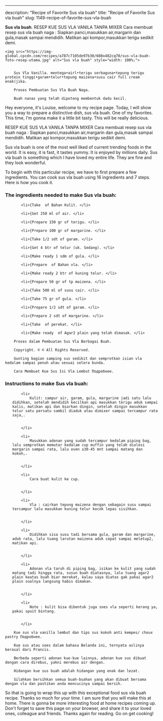 ---
description: "Recipe of Favorite Sus vla buah"
title: "Recipe of Favorite Sus vla buah"
slug: 1149-recipe-of-favorite-sus-vla-buah

<p>
	<strong>Sus vla buah</strong>. 
	RESEP KUE SUS VLA VANILA TANPA MIXER Cara membuat resep sus vla buah naga : Siapkan panci,masukkan air,margarin dan gula,masak sampai mendidih. Matikan api kompor,masukkan terigu sedikit demi.
</p>
<p>
	
	<img src="https://img-global.cpcdn.com/recipes/a787c7105de97b30/680x482cq70/sus-vla-buah-foto-resep-utama.jpg" alt="Sus vla buah" style="width: 100%;">
	
	
		Sus Vla Vanilla. mentega•airl•terigu serbaguna•tepung terigu protein tinggi•garam•telur•tepung maizena•susu cair full cream enak(jika.
	
		Proses Pembuatan Sus Vla Buah Naga.
	
		Buah nanas yang telah dipotong membentuk dadu kecil.
	
</p>
<p>
	Hey everyone, it's Louise, welcome to my recipe page. Today, I will show you a way to prepare a distinctive dish, sus vla buah. One of my favorites. This time, I'm gonna make it a little bit tasty. This will be really delicious.
</p>
	
<p>
	RESEP KUE SUS VLA VANILA TANPA MIXER Cara membuat resep sus vla buah naga : Siapkan panci,masukkan air,margarin dan gula,masak sampai mendidih. Matikan api kompor,masukkan terigu sedikit demi.
</p>
<p>
	Sus vla buah is one of the most well liked of current trending foods in the world. It is easy, it is fast, it tastes yummy. It is enjoyed by millions daily. Sus vla buah is something which I have loved my entire life. They are fine and they look wonderful.
</p>

<p>
To begin with this particular recipe, we have to first prepare a few ingredients. You can cook sus vla buah using 16 ingredients and 7 steps. Here is how you cook it.
</p>

<h3>The ingredients needed to make Sus vla buah:</h3>

<ol>
	
		<li>{Take  of Bahan Kulit. </li>
	
		<li>{Get 250 ml of air. </li>
	
		<li>{Prepare 150 gr of terigu. </li>
	
		<li>{Prepare 100 gr of margarine. </li>
	
		<li>{Take 1/2 sdt of garam. </li>
	
		<li>{Get 4 btr of telur (uk. Sedang). </li>
	
		<li>{Make ready 1 sdm of gula. </li>
	
		<li>{Prepare  of Bahan vla. </li>
	
		<li>{Make ready 2 btr of kuning telur. </li>
	
		<li>{Prepare 50 gr of tp maizena. </li>
	
		<li>{Take 500 ml of susu cair. </li>
	
		<li>{Take 75 gr of gula. </li>
	
		<li>{Prepare 1/2 sdt of garam. </li>
	
		<li>{Prepare 2 sdt of margarine. </li>
	
		<li>{Take  of perekat. </li>
	
		<li>{Make ready  of Agar2 plain yang telah dimasak. </li>
	
</ol>
<p>
	
		Proses dalam Pembuatan Sus Vla Berbagai Buah.
	
		Copyright. © © All Rights Reserved.
	
		Gunting bagian samping sus sedikit dan semprotkan isian vla kedalam sampai penuh atau sesuai selera bunda.
	
		Cara Membuat Kue Sus Isi Vla Lembut Подробнее.
	
</p>

<h3>Instructions to make Sus vla buah:</h3>

<ol>
	
		<li>
			Kulit: campur air, garam, gula, margarine jadi satu lalu didihkan, setelah mendidih kecilkan api masukkan terigu aduk sampai kalis, matikan api dan biarkan dingin, setelah dingin masukkan telur satu persatu sambil diaduk atau dimixer sampai tercampur rata saja,.
			
			
		</li>
	
		<li>
			Masukkan adonan yang sudah tercampur kedalam piping bag, lalu semprotkan memutar kedalam cup muffin yang telah diolesi margarin sampai rata, lalu oven ±30-45 mnt sampai matang dan kokoh,.
			
			
		</li>
	
		<li>
			Cara buat kulit ke cup.
			
			
		</li>
	
		<li>
			Vla : cairkan tepung maizena dengan sebagain susu sampai tercampur lalu masukkan kuning telur kocok lepas sisihkan.
			
			
		</li>
	
		<li>
			Didihkan sisa susu tadi bersama gula, garam dan margarine, aduk rata, lalu tuang larutan maizena aduk cepat sampai meletup2, matikan api.
			
			
		</li>
	
		<li>
			Adonan vla taruh di piping bag, isikan ke kulit yang sudah matang tadi hingga rata, susun buah diatasnya, lalu tuang agar2 plain keatas buah biar merekat, kalau saya diatas gak pakai agar2 plain soalnya langsung habis dimakan.
			
			
		</li>
	
		<li>
			Note : kulit bisa dibentuk juga soes vla seperti kerang ya, pakai spuit bintang.
			
			
		</li>
	
</ol>

<p>
	
		Kue sus vla vanilla lembut dan tips sus kokoh anti kempes/ choux pastry Подробнее.
	
		Kue sus atau soes dalam bahasa Belanda ini, ternyata aslinya berasal dari Prancis.
	
		Berbeda seperti adonan kue-kue lainnya, adonan kue sus dibuat dengan cara direbus, yakni merebus air dengan.
	
		Hidangan kue sus buah adalah hidangan yang enak dan lezat.
	
		Silahkan bersihkan semua buah-buahan yang akan dibuat bersama dengan vla dan pastikan anda mencucinya sampai bersih.
	
</p>

<p>
	So that is going to wrap this up with this exceptional food sus vla buah recipe. Thanks so much for your time. I am sure that you will make this at home. There is gonna be more interesting food at home recipes coming up. Don't forget to save this page on your browser, and share it to your loved ones, colleague and friends. Thanks again for reading. Go on get cooking!
</p>
